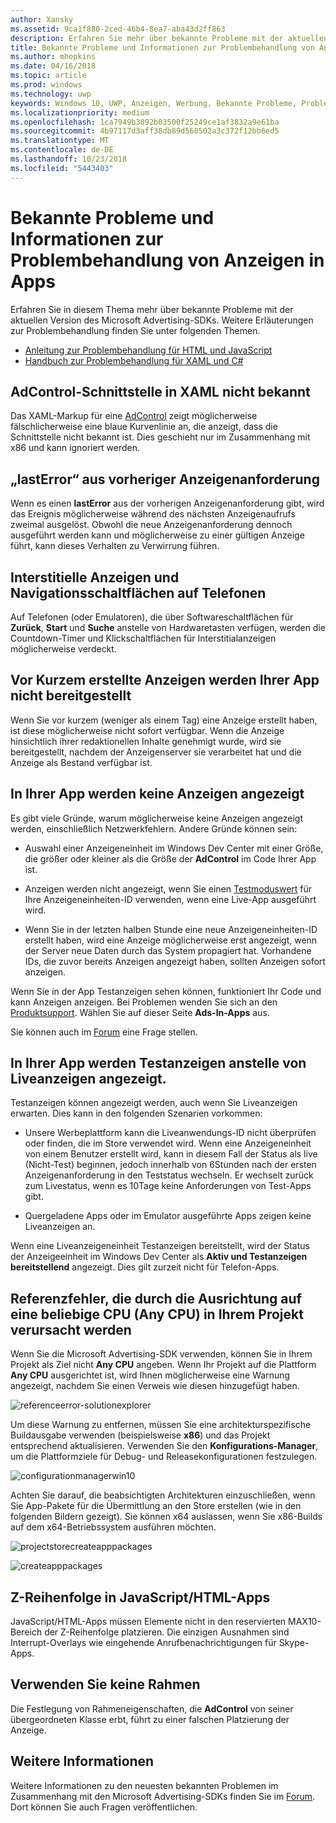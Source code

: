 ```yaml
---
author: Xansky
ms.assetid: 9ca1f880-2ced-46b4-8ea7-aba43d2ff863
description: Erfahren Sie mehr über bekannte Probleme mit der aktuellen Version der Microsoft Advertising-SDK.
title: Bekannte Probleme und Informationen zur Problembehandlung von Anzeigen in Apps
ms.author: mhopkins
ms.date: 04/16/2018
ms.topic: article
ms.prod: windows
ms.technology: uwp
keywords: Windows 10, UWP, Anzeigen, Werbung, Bekannte Probleme, Problembehandlung
ms.localizationpriority: medium
ms.openlocfilehash: 1ca7949b3092b03500f25249ce1af3832a9e61ba
ms.sourcegitcommit: 4b97117d3aff38db89d560502a3c372f12bb6ed5
ms.translationtype: MT
ms.contentlocale: de-DE
ms.lasthandoff: 10/23/2018
ms.locfileid: "5443403"
---
```

# <a name="known-issues-and-troubleshooting-for-ads-in-apps"></a>Bekannte Probleme und Informationen zur Problembehandlung von Anzeigen in Apps

Erfahren Sie in diesem Thema mehr über bekannte Probleme mit der aktuellen Version des Microsoft Advertising-SDKs. Weitere Erläuterungen zur Problembehandlung finden Sie unter folgenden Themen.

* [Anleitung zur Problembehandlung für HTML und JavaScript](html-and-javascript-troubleshooting-guide.md)
* [Handbuch zur Problembehandlung für XAML und C#](xaml-and-c-troubleshooting-guide.md)

## <a name="adcontrol-interface-unknown-in-xaml"></a>AdControl-Schnittstelle in XAML nicht bekannt

Das XAML-Markup für eine [AdControl](https://docs.microsoft.com/uwp/api/microsoft.advertising.winrt.ui.adcontrol) zeigt möglicherweise fälschlicherweise eine blaue Kurvenlinie an, die anzeigt, dass die Schnittstelle nicht bekannt ist. Dies geschieht nur im Zusammenhang mit x86 und kann ignoriert werden.

## <a name="lasterror-from-previous-ad-request"></a>„lastError“ aus vorheriger Anzeigenanforderung

Wenn es einen **lastError** aus der vorherigen Anzeigenanforderung gibt, wird das Ereignis möglicherweise während des nächsten Anzeigenaufrufs zweimal ausgelöst. Obwohl die neue Anzeigenanforderung dennoch ausgeführt werden kann und möglicherweise zu einer gültigen Anzeige führt, kann dieses Verhalten zu Verwirrung führen.

## <a name="interstitial-ads-and-navigation-buttons-on-phones"></a>Interstitielle Anzeigen und Navigationsschaltflächen auf Telefonen

Auf Telefonen (oder Emulatoren), die über Softwareschaltflächen für **Zurück**, **Start** und **Suche** anstelle von Hardwaretasten verfügen, werden die Countdown-Timer und Klickschaltflächen für Interstitialanzeigen möglicherweise verdeckt.

## <a name="recently-created-ads-are-not-being-served-to-your-app"></a>Vor Kurzem erstellte Anzeigen werden Ihrer App nicht bereitgestellt

Wenn Sie vor kurzem (weniger als einem Tag) eine Anzeige erstellt haben, ist diese möglicherweise nicht sofort verfügbar. Wenn die Anzeige hinsichtlich ihrer redaktionellen Inhalte genehmigt wurde, wird sie bereitgestellt, nachdem der Anzeigenserver sie verarbeitet hat und die Anzeige als Bestand verfügbar ist.

## <a name="no-ads-are-shown-in-your-app"></a>In Ihrer App werden keine Anzeigen angezeigt

Es gibt viele Gründe, warum möglicherweise keine Anzeigen angezeigt werden, einschließlich Netzwerkfehlern. Andere Gründe können sein:

* Auswahl einer Anzeigeneinheit im Windows Dev Center mit einer Größe, die größer oder kleiner als die Größe der **AdControl** im Code Ihrer App ist.

* Anzeigen werden nicht angezeigt, wenn Sie einen [Testmoduswert](set-up-ad-units-in-your-app.md#test-ad-units) für Ihre Anzeigeneinheiten-ID verwenden, wenn eine Live-App ausgeführt wird.

* Wenn Sie in der letzten halben Stunde eine neue Anzeigeneinheiten-ID erstellt haben, wird eine Anzeige möglicherweise erst angezeigt, wenn der Server neue Daten durch das System propagiert hat. Vorhandene IDs, die zuvor bereits Anzeigen angezeigt haben, sollten Anzeigen sofort anzeigen.

Wenn Sie in der App Testanzeigen sehen können, funktioniert Ihr Code und kann Anzeigen anzeigen. Bei Problemen wenden Sie sich an den [Produktsupport](https://developer.microsoft.com/en-us/windows/support). Wählen Sie auf dieser Seite **Ads-In-Apps** aus.

Sie können auch im [Forum](http://go.microsoft.com/fwlink/p/?LinkId=401266) eine Frage stellen.

## <a name="test-ads-are-showing-in-your-app-instead-of-live-ads"></a>In Ihrer App werden Testanzeigen anstelle von Liveanzeigen angezeigt.

Testanzeigen können angezeigt werden, auch wenn Sie Liveanzeigen erwarten. Dies kann in den folgenden Szenarien vorkommen:

* Unsere Werbeplattform kann die Liveanwendungs-ID nicht überprüfen oder finden, die im Store verwendet wird. Wenn eine Anzeigeneinheit von einem Benutzer erstellt wird, kann in diesem Fall der Status als live (Nicht-Test) beginnen, jedoch innerhalb von 6Stunden nach der ersten Anzeigenanforderung in den Teststatus wechseln. Er wechselt zurück zum Livestatus, wenn es 10Tage keine Anforderungen von Test-Apps gibt.

* Quergeladene Apps oder im Emulator ausgeführte Apps zeigen keine Liveanzeigen an.

Wenn eine Liveanzeigeneinheit Testanzeigen bereitstellt, wird der Status der Anzeigeeinheit im Windows Dev Center als **Aktiv und Testanzeigen bereitstellend** angezeigt. Dies gilt zurzeit nicht für Telefon-Apps.


<span id="reference_errors"/>

## <a name="reference-errors-caused-by-targeting-any-cpu-in-your-project"></a>Referenzfehler, die durch die Ausrichtung auf eine beliebige CPU (Any CPU) in Ihrem Projekt verursacht werden

Wenn Sie die Microsoft Advertising-SDK verwenden, können Sie in Ihrem Projekt als Ziel nicht **Any CPU** angeben. Wenn Ihr Projekt auf die Plattform **Any CPU** ausgerichtet ist, wird Ihnen möglicherweise eine Warnung angezeigt, nachdem Sie einen Verweis wie diesen hinzugefügt haben.

![referenceerror\-solutionexplorer](images/13-19629921-023c-42ec-b8f5-bc0b63d5a191.jpg)

Um diese Warnung zu entfernen, müssen Sie eine architekturspezifische Buildausgabe verwenden (beispielsweise **x86**) und das Projekt entsprechend aktualisieren. Verwenden Sie den **Konfigurations-Manager**, um die Plattformziele für Debug- und Releasekonfigurationen festzulegen.

![configurationmanagerwin10](images/13-87074274-c10d-4dbd-9a06-453b7184f8de.png)

Achten Sie darauf, die beabsichtigten Architekturen einzuschließen, wenn Sie App-Pakete für die Übermittlung an den Store erstellen (wie in den folgenden Bildern gezeigt). Sie können x64 auslassen, wenn Sie x86-Builds auf dem x64-Betriebssystem ausführen möchten.

![projectstorecreateapppackages](images/13-a99b05a4-8917-4c53-822e-2548fadf828a.png)

![createapppackages](images/13-16280cb1-a838-42b9-9256-eac7f33f5603.png)

## <a name="z-order-in-javascripthtml-apps"></a>Z-Reihenfolge in JavaScript/HTML-Apps

JavaScript/HTML-Apps müssen Elemente nicht in den reservierten MAX10-Bereich der Z-Reihenfolge platzieren. Die einzigen Ausnahmen sind Interrupt-Overlays wie eingehende Anrufbenachrichtigungen für Skype-Apps.

<span id="bkmk-ui"/>

## <a name="do-not-use-borders"></a>Verwenden Sie keine Rahmen

Die Festlegung von Rahmeneigenschaften, die **AdControl** von seiner übergeordneten Klasse erbt, führt zu einer falschen Platzierung der Anzeige.

## <a name="more-information"></a>Weitere Informationen

Weitere Informationen zu den neuesten bekannten Problemen im Zusammenhang mit den Microsoft Advertising-SDKs finden Sie im [Forum](http://go.microsoft.com/fwlink/p/?LinkId=401266). Dort können Sie auch Fragen veröffentlichen.

 

 
